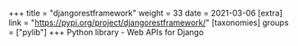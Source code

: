 +++
title = "djangorestframework"
weight = 33
date = 2021-03-06
[extra]
link = "https://pypi.org/project/djangorestframework/"
[taxonomies]
groups = ["pylib"]
+++
Python library - Web APIs for Django

